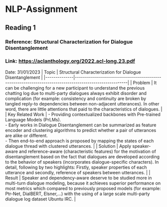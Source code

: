# NLP-Assignment

## Reading 1
### Reference: Structural Characterization for Dialogue Disentanglement
### Link: https://aclanthology.org/2022.acl-long.23.pdf
Date: 31/01/2023
| Topic        | Structural Characterization for Dialogue Disentanglement |
|--------------|--------------------------------------------------------------------------------------------------------|
| Problem   | It can be challenging for a new participant to understand the previous chatting log due to multi-party dialogues always exhibit disorder and complication (for example: consistency and continuity are broken by tangled reply-to dependencies between non-adjacent utterances). In other word, there are little attentions that paid to the characteristics of dialogues. |
| Key Related Work | - Providing contextualized backbones with Pre-trained Language Models (PrLMs). <br /> - Early works in Dialogue Disentanglement can be summarized as feature encoder and clustering algorithms to predict whether a pair of utterances are alike or different. <br /> - Then end-to-end approach is proposed by mapping the states of each dialogue thread with clustered utterances. |
| Solution     | Apply speaker-aware and reference-aware (characteristic features) for the motivation of disentanglement based on the fact that dialogues are developed according to the behavior of speakers (incorporates dialogue-specific characters). In detail, following by two highlights: Firstly, speaker properties of each utterance and secondly, reference of speakers between utterances. |
| Result       | Speaker and dependency-aware deserve to be studied more in multi-turn dialogue modeling, because it achieves superior performance on most metrics which compared to previously proposed models (for example: Ptr-Net, DialBERT, Elsner,...) with the using of a large scale multi-party dialogue log dataset Ubuntu IRC. |
